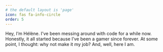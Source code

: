 ```yaml
---
# the default layout is 'page'
icon: fas fa-info-circle
order: 5
---
```


Hey, I’m Hélène. I’ve been messing around with code for a while now. Honestly, it all started because I’ve been a gamer since forever. At some point, I thought: why not make it my job? And, well, here I am.
